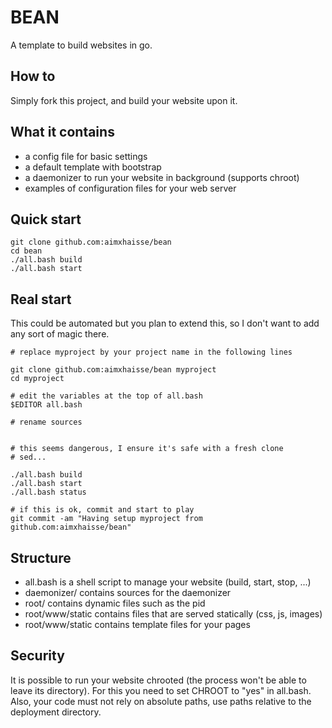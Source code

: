 BEAN
====

A template to build websites in go.

How to
------

Simply fork this project, and build your website upon it.

What it contains
----------------

* a config file for basic settings
* a default template with bootstrap
* a daemonizer to run your website in background (supports chroot)
* examples of configuration files for your web server

Quick start
-----------

    git clone github.com:aimxhaisse/bean
    cd bean
    ./all.bash build
    ./all.bash start

Real start
----------

This could be automated but you plan to extend this, so I don't want
to add any sort of magic there.

    # replace myproject by your project name in the following lines

    git clone github.com:aimxhaisse/bean myproject
    cd myproject

    # edit the variables at the top of all.bash
    $EDITOR all.bash

    # rename sources
    

    # this seems dangerous, I ensure it's safe with a fresh clone
    # sed...

    ./all.bash build
    ./all.bash start
    ./all.bash status

    # if this is ok, commit and start to play
    git commit -am "Having setup myproject from github.com:aimxhaisse/bean"

Structure
---------

* all.bash is a shell script to manage your website (build, start, stop, ...)
* daemonizer/ contains sources for the daemonizer
* root/ contains dynamic files such as the pid
* root/www/static contains files that are served statically (css, js, images)
* root/www/static contains template files for your pages

Security
--------

It is possible to run your website chrooted (the process won't be able
to leave its directory). For this you need to set CHROOT to "yes" in
all.bash. Also, your code must not rely on absolute paths, use paths
relative to the deployment directory.
